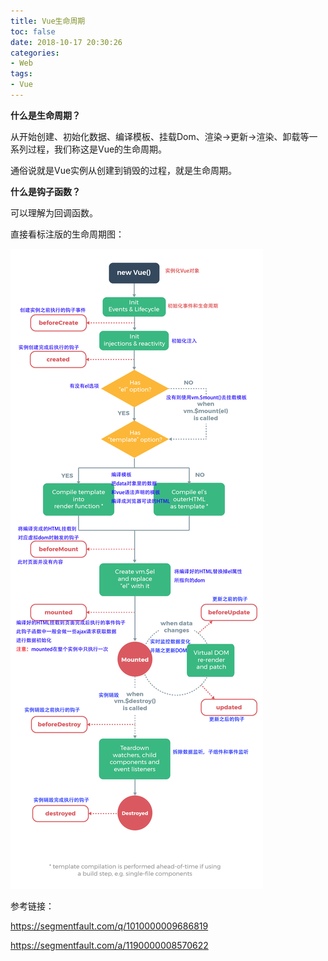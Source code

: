 ```yaml
---
title: Vue生命周期
toc: false
date: 2018-10-17 20:30:26
categories:
- Web
tags:
- Vue
---
```


**什么是生命周期？**

从开始创建、初始化数据、编译模板、挂载Dom、渲染→更新→渲染、卸载等一系列过程，我们称这是Vue的生命周期。

通俗说就是Vue实例从创建到销毁的过程，就是生命周期。

**什么是钩子函数？**

可以理解为回调函数。

<!-- more -->

直接看标注版的生命周期图：

![生命周期图](/images/Vue生命周期图.jpg)



参考链接：

https://segmentfault.com/q/1010000009686819

https://segmentfault.com/a/1190000008570622

